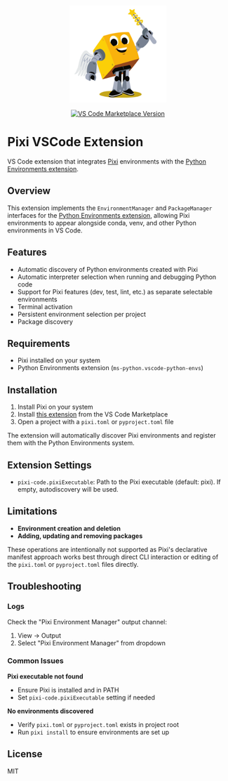 <div align="center">

<img src="./assets/icon.png" alt="VSCode" width="220" height="220">

[![VS Code Marketplace
Version](https://img.shields.io/visual-studio-marketplace/v/renan-r-santos.pixi-code)](https://marketplace.visualstudio.com/items?itemName=renan-r-santos.pixi-code)

</div>

# Pixi VSCode Extension

VS Code extension that integrates [Pixi](https://pixi.sh) environments with the [Python Environments
extension](https://github.com/microsoft/vscode-python-environments).

## Overview

This extension implements the `EnvironmentManager` and `PackageManager` interfaces for the [Python Environments
extension](https://github.com/microsoft/vscode-python-environments), allowing Pixi environments to appear alongside
conda, venv, and other Python environments in VS Code.

## Features

- Automatic discovery of Python environments created with Pixi
- Automatic interpreter selection when running and debugging Python code
- Support for Pixi features (dev, test, lint, etc.) as separate selectable environments
- Terminal activation
- Persistent environment selection per project
- Package discovery

## Requirements

- Pixi installed on your system
- Python Environments extension (`ms-python.vscode-python-envs`)

## Installation

1. Install Pixi on your system
2. Install [this extension](https://marketplace.visualstudio.com/items?itemName=renan-r-santos.pixi-code) from the VS
   Code Marketplace
3. Open a project with a `pixi.toml` or `pyproject.toml` file

The extension will automatically discover Pixi environments and register them with the Python Environments system.

## Extension Settings

- `pixi-code.pixiExecutable`: Path to the Pixi executable (default: pixi). If empty, autodiscovery will be used.

## Limitations

- **Environment creation and deletion**
- **Adding, updating and removing packages**

These operations are intentionally not supported as Pixi's declarative manifest approach works best through direct CLI
interaction or editing of the `pixi.toml` or `pyproject.toml` files directly.

## Troubleshooting

### Logs

Check the "Pixi Environment Manager" output channel:

1. View → Output
2. Select "Pixi Environment Manager" from dropdown

### Common Issues

**Pixi executable not found**

- Ensure Pixi is installed and in PATH
- Set `pixi-code.pixiExecutable` setting if needed

**No environments discovered**

- Verify `pixi.toml` or `pyproject.toml` exists in project root
- Run `pixi install` to ensure environments are set up

## License

MIT
